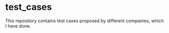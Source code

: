 # test_cases

This repository contains test cases proposed by different companies, which I have done.
